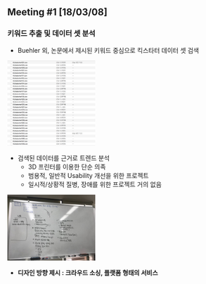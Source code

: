 ## Meeting #1 [18/03/08]
### 키워드 추출 및 데이터 셋 분석

- Buehler 외, 논문에서 제시된 키워드 중심으로 킥스타터 데이터 셋 검색

<img src="img/2.png" style="width: 200px;">

- 검색된 데이터를 근거로 트렌드 분석
  - 3D 프린터를 이용한 단순 의족
  - 범용적, 일반적 Usability 개선을 위한 프로젝트
  - 일시적/상황적 질병, 장애를 위한 프로젝트 거의 없음

<img src="img/1.jpeg" style="width: 200px;">

- **디자인 방향 제시 : 크라우드 소싱, 플랫폼 형태의 서비스**

